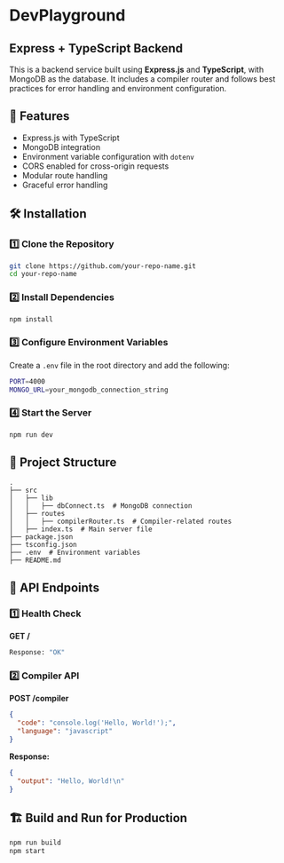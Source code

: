 # DevPlayground


## Express + TypeScript Backend

This is a backend service built using **Express.js** and **TypeScript**, with MongoDB as the database. It includes a compiler router and follows best practices for error handling and environment configuration.

## 🚀 Features
- Express.js with TypeScript
- MongoDB integration
- Environment variable configuration with `dotenv`
- CORS enabled for cross-origin requests
- Modular route handling
- Graceful error handling

## 🛠 Installation
### 1️⃣ Clone the Repository
```sh
git clone https://github.com/your-repo-name.git
cd your-repo-name
```

### 2️⃣ Install Dependencies
```sh
npm install
```

### 3️⃣ Configure Environment Variables
Create a `.env` file in the root directory and add the following:
```sh
PORT=4000
MONGO_URL=your_mongodb_connection_string
```

### 4️⃣ Start the Server
```sh
npm run dev
```

## 📁 Project Structure
```
.
├── src
│   ├── lib
│   │   ├── dbConnect.ts  # MongoDB connection
│   ├── routes
│   │   ├── compilerRouter.ts  # Compiler-related routes
│   ├── index.ts  # Main server file
├── package.json
├── tsconfig.json
├── .env  # Environment variables
├── README.md
```

## 🔌 API Endpoints
### 1️⃣ **Health Check**
**GET /**
```sh
Response: "OK"
```

### 2️⃣ **Compiler API**
**POST /compiler**
```json
{
  "code": "console.log('Hello, World!');",
  "language": "javascript"
}
```
**Response:**
```json
{
  "output": "Hello, World!\n"
}
```

## 🏗 Build and Run for Production
```sh
npm run build
npm start
```


